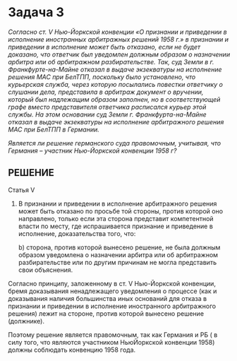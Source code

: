 # Задача 3

_Согласно ст. V Нью-Йоркской конвенции «О признании и приведении в исполнение иностранных арбитражных решений 1958 г.» в признании и приведении в исполнение может быть отказано, если не будет доказано, что ответчик был уведомлен должным образом о назначении арбитра или об арбитражном разбирательстве. Так, суд Земли в г. Франкфурте-на-Майне отказал в выдаче экзекватуры на исполнение решения МАС при БелТПП, поскольку было установлено, что курьерская служба, через которую посылались повестки ответчику о слушании дела, представила в арбитраж документ о вручении, который был надлежащим образом заполнен, но в соответствующей графе вместо представителя ответчика расписался курьер этой службы. На этом основании суд Земли г. Франкфурта-на-Майне отказал в выдаче экзекватуры на исполнение арбитражного решения МАС при БелТПП в Германии._

_Является ли решение германского суда правомочным, учитывая, что Германия – участник Нью-Йоркской конвенции 1958 г?_

## РЕШЕНИЕ

Статья V

1. В признании и приведении в исполнение арбитражного решения может быть отказано по просьбе той стороны, против которой оно направлено, только если эта сторона представит компетентной власти по месту, где испрашивается признание и приведение в исполнение, доказательства того, что:

    b) сторона, против которой вынесено решение, не была должным образом уведомлена о назначении арбитра или об арбитражном разбирательстве или по другим причинам не могла представить свои объяснения.

Согласно принципу, заложенному в ст. V Нью-Йоркской конвенции, бремя доказывания ненадлежащего уведомления о процессе (как и доказывания наличия большинства иных оснований для отказа в признании и приведении в исполнение иностранного арбитражного решения) лежит на стороне, против которой вынесено решение (должнике).

Поэтому решение является правомочным, так как Германия и РБ ( в силу того, что являются участником НьюЙоркской конвенции 1958) должны соблюдать конвенцию 1958 года.
